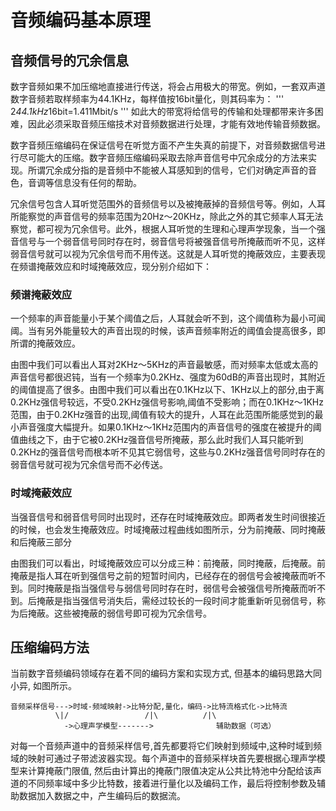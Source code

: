 # 音频编码基本原理

## 音频信号的冗余信息

数字音频如果不加压缩地直接进行传送，将会占用极大的带宽。例如，一套双声道数字音频若取样频率为44.1KHz，每样值按16bit量化，则其码率为：
'''
				2*44.1kHz*16bit=1.411Mbit/s
'''
如此大的带宽将给信号的传输和处理都带来许多困难，因此必须采取音频压缩技术对音频数据进行处理，才能有效地传输音频数据。

数字音频压缩编码在保证信号在听觉方面不产生失真的前提下，对音频数据信号进行尽可能大的压缩。数字音频压缩编码采取去除声音信号中冗余成分的方法来实现。所谓冗余成分指的是音频中不能被人耳感知到的信号，它们对确定声音的音色，音调等信息没有任何的帮助。

冗余信号包含人耳听觉范围外的音频信号以及被掩蔽掉的音频信号等。例如，人耳所能察觉的声音信号的频率范围为20Hz～20KHz，除此之外的其它频率人耳无法察觉，都可视为冗余信号。此外，根据人耳听觉的生理和心理声学现象，当一个强音信号与一个弱音信号同时存在时，弱音信号将被强音信号所掩蔽而听不见，这样弱音信号就可以视为冗余信号而不用传送。这就是人耳听觉的掩蔽效应，主要表现在频谱掩蔽效应和时域掩蔽效应，现分别介绍如下：

### 频谱掩蔽效应

一个频率的声音能量小于某个阈值之后，人耳就会听不到，这个阈值称为最小可闻阈。当有另外能量较大的声音出现的时候，该声音频率附近的阈值会提高很多，即所谓的掩蔽效应。

由图中我们可以看出人耳对2KHz～5KHz的声音最敏感，而对频率太低或太高的声音信号都很迟钝，当有一个频率为0.2KHz、强度为60dB的声音出现时，其附近的阈值提高了很多。由图中我们可以看出在0.1KHz以下、1KHz以上的部分,由于离0.2KHz强信号较远，不受0.2KHz强信号影响,阈值不受影响；而在0.1KHz～1KHz范围，由于0.2KHz强音的出现,阈值有较大的提升，人耳在此范围所能感觉到的最小声音强度大幅提升。如果0.1KHz～1KHz范围内的声音信号的强度在被提升的阈值曲线之下，由于它被0.2KHz强音信号所掩蔽，那么此时我们人耳只能听到0.2KHz的强音信号而根本听不见其它弱信号，这些与0.2KHz强音信号同时存在的弱音信号就可视为冗余信号而不必传送。

### 时域掩蔽效应

当强音信号和弱音信号同时出现时，还存在时域掩蔽效应。即两者发生时间很接近的时候，也会发生掩蔽效应。时域掩蔽过程曲线如图所示，分为前掩蔽、同时掩蔽和后掩蔽三部分

由图我们可以看出，时域掩蔽效应可以分成三种：前掩蔽，同时掩蔽，后掩蔽。前掩蔽是指人耳在听到强信号之前的短暂时间内，已经存在的弱信号会被掩蔽而听不到。同时掩蔽是指当强信号与弱信号同时存在时，弱信号会被强信号所掩蔽而听不到。后掩蔽是指当强信号消失后，需经过较长的一段时间才能重新听见弱信号，称为后掩蔽。这些被掩蔽的弱信号即可视为冗余信号。

## 压缩编码方法

当前数字音频编码领域存在着不同的编码方案和实现方式, 但基本的编码思路大同小异, 如图所示。

	音频采样信号--->时域-频域映射->比特分配,量化，编码->比特流格式化->比特流
			  \|/				  /|\		   /|\		
			    ->心理声学模型------->			  辅助数据（可选）

对每一个音频声道中的音频采样信号,首先都要将它们映射到频域中,这种时域到频域的映射可通过子带滤波器实现。每个声道中的音频采样块首先要根据心理声学模型来计算掩蔽门限值, 然后由计算出的掩蔽门限值决定从公共比特池中分配给该声道的不同频率域中多少比特数，接着进行量化以及编码工作，最后将控制参数及辅助数据加入数据之中，产生编码后的数据流。

